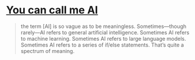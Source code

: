 # [You can call me AI](https://adactio.com/journal/19899)

> the term [AI] is so vague as to be meaningless. Sometimes—though rarely—AI refers to general artificial intelligence. Sometimes AI refers to machine learning. Sometimes AI refers to large language models. Sometimes AI refers to a series of if/else statements. That’s quite a spectrum of meaning.